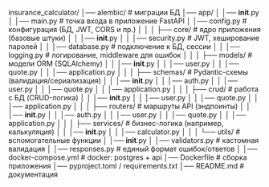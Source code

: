 insurance_calculator/
│── alembic/                  # миграции БД
│── app/
│   │── __init__.py
│   │── main.py                # точка входа в приложение FastAPI
│   │── config.py              # конфигурация (БД, JWT, CORS и пр.)
│   │
│   ├── core/                  # ядро приложения (базовые штуки)
│   │   │── __init__.py
│   │   │── security.py        # JWT, хеширование паролей
│   │   │── database.py        # подключение к БД, сессии
│   │   │── logging.py         # логирование, middleware для ошибок
│   │
│   ├── models/                # модели ORM (SQLAlchemy)
│   │   │── __init__.py
│   │   │── user.py
│   │   │── quote.py
│   │   │── application.py
│   │
│   ├── schemas/               # Pydantic-схемы (валидация/сериализация)
│   │   │── __init__.py
│   │   │── auth.py
│   │   │── user.py
│   │   │── quote.py
│   │   │── application.py
│   │
│   ├── crud/                  # работа с БД (CRUD-логика)
│   │   │── __init__.py
│   │   │── user.py
│   │   │── quote.py
│   │   │── application.py
│   │
│   ├── routers/               # маршруты API (эндпоинты)
│   │   │── __init__.py
│   │   │── auth.py
│   │   │── user.py
│   │   │── quote.py
│   │   │── application.py
│   │
│   ├── services/              # бизнес-логика (например, калькуляция)
│   │   │── __init__.py
│   │   │── calculator.py
│   │
│   └── utils/                 # вспомогательные функции
│       │── __init__.py
│       │── validators.py      # кастомная валидация
│       │── responses.py       # единый формат ошибок/ответов
│
│── docker-compose.yml         # docker: postgres + api
│── Dockerfile                 # сборка приложения
│── pyproject.toml / requirements.txt
│── README.md                  # документация
